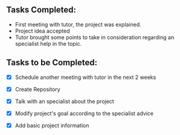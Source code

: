 ## Tasks Completed:
* First meeting with tutor, the project was explained.
* Project idea accepted
* Tutor brought some points to take in consideration regarding an specialist help in the topic.
## Tasks to be Completed:
- [X] Schedule another meeting with tutor in the next 2 weeks
- [X] Create Repository
- [X] Talk with an specialist about the project
- [X] Modify project's goal according to the specialist advice
- [X] Add basic project information

